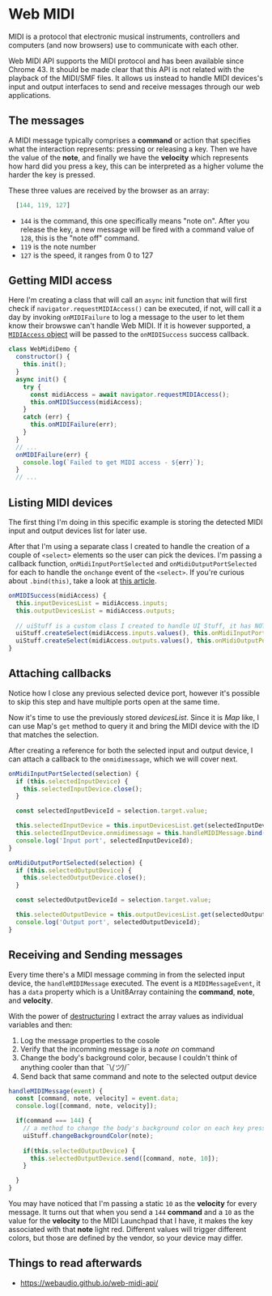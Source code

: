 # Web MIDI

MIDI is a protocol that electronic musical instruments, controllers and computers (and now browsers) use to communicate with each other.

Web MIDI API supports the MIDI protocol and has been available since Chrome 43. It should be made clear that this API is not related with the playback of the MIDI/SMF files. It allows us instead to handle MIDI devices's input and output interfaces to send and receive messages through our web applications.

## The messages
A MIDI message typically comprises a **command** or action that specifies what the interaction represents: pressing or releasing a key. Then we have the value of the **note**, and finally we have the **velocity** which represents how hard did you press a key, this can be interpreted as a higher volume the harder the key is pressed.

These three values are received by the browser as an array:

```js
  [144, 119, 127]
```

- `144` is the command, this one specifically means "note on". After you release the key, a new message will be fired with a command value of `128`, this is the "note off" command.
- `119` is the note number
- `127` is the speed, it ranges from 0 to 127

## Getting MIDI access

Here I'm creating a class that will call an `async` init function that will first check if `navigator.requestMIDIAccess()` can be executed, if not, will call it a day by invoking `onMIDIFailure` to log a message to the user to let them know their browswe can't handle Web MIDI. If it is however supported, a [`MIDIAccess` object](https://developer.mozilla.org/en-US/docs/Web/API/MIDIAccess) will be passed to the `onMIDISuccess` success callback.

```js
class WebMidiDemo {
  constructor() {
    this.init();
  }
  async init() {
    try {
      const midiAccess = await navigator.requestMIDIAccess();
      this.onMIDISuccess(midiAccess);
    }
    catch (err) {
      this.onMIDIFailure(err);
    }
  }
  // ...
  onMIDIFailure(err) {
    console.log(`Failed to get MIDI access - ${err}`);
  }
  // ...
```

## Listing MIDI devices

The first thing I'm doing in this specific example is storing the detected MIDI input and output devices list for later use.

After that I'm using a separate class I created to handle the creation of a couple of `<select>` elements so the user can pick the devices. I'm passing a callback function, `onMidiInputPortSelected` and `onMidiOutputPortSelected` for each to handle the `onchange` event of the `<select>`. If you're curious about `.bind(this)`, take a look at [this article](https://developer.mozilla.org/en-US/docs/Web/JavaScript/Reference/Global_objects/Function/bind).

```js
onMIDISuccess(midiAccess) {
  this.inputDevicesList = midiAccess.inputs;
  this.outputDevicesList = midiAccess.outputs;
  
  // uiStuff is a custom class I created to handle UI Stuff, it has NOTHING to do with the Web MIDI API. I just wanted to keep things separate
  uiStuff.createSelect(midiAccess.inputs.values(), this.onMidiInputPortSelected.bind(this), '<Select an Input device>');
  uiStuff.createSelect(midiAccess.outputs.values(), this.onMidiOutputPortSelected.bind(this), '<Select an Output device>');
}
```


## Attaching callbacks

Notice how I close any previous selected device port, however it's possible to skip this step and have multiple ports open at the same time.

Now it's time to use the previously stored _devicesList_. Since it is _Map_ like, I can use Map's `get` method to query it and bring the MIDI device with the ID that matches the selection.

After creating a reference for both the selected input and output device, I can attach a callback to the `onmidimessage`, which we will cover next.

```js
onMidiInputPortSelected(selection) {
  if (this.selectedInputDevice) {
    this.selectedInputDevice.close();
  }

  const selectedInputDeviceId = selection.target.value;

  this.selectedInputDevice = this.inputDevicesList.get(selectedInputDeviceId);
  this.selectedInputDevice.onmidimessage = this.handleMIDIMessage.bind(this);
  console.log('Input port', selectedInputDeviceId);
}

onMidiOutputPortSelected(selection) {
  if (this.selectedOutputDevice) {
    this.selectedOutputDevice.close();
  }

  const selectedOutputDeviceId = selection.target.value;

  this.selectedOutputDevice = this.outputDevicesList.get(selectedOutputDeviceId);
  console.log('Output port', selectedOutputDeviceId);
}
```

## Receiving and Sending messages

Every time there's a MIDI message comming in from the selected input device, the `handleMIDIMessage` executed. The event is a `MIDIMessageEvent`, it has a `data` property which is a Unit8Array containing the **command**, **note**, and **velocity**.

With the power of [destructuring](https://developer.mozilla.org/en-US/docs/Web/JavaScript/Reference/Operators/Destructuring_assignment) I extract the array values as individual variables and then:

1. Log the message properties to the cosole
1. Verify that the incomming message is a _note on_ command
1. Change the body's background color, because I couldn't think of anything cooler than that ¯\\_(ツ)_/¯
1. Send back that same command and note to the selected output device

```js
handleMIDIMessage(event) {
  const [command, note, velocity] = event.data;
  console.log([command, note, velocity]);

  if(command === 144) {
    // a method to change the body's background color on each key press, not related to Web MIDI
    uiStuff.changeBackgroundColor(note);
  
    if(this.selectedOutputDevice) {
      this.selectedOutputDevice.send([command, note, 10]);
    }

  }
}
```

You may have noticed that I'm passing a static `10` as the **velocity** for every message. It turns out that when you send a `144` **command** and a `10` as the value for the **velocity** to the MIDI Launchpad that I have, it makes the key associated with that **note** light red. Different values will trigger different colors, but those are defined by the vendor, so your device may differ.


## Things to read afterwards

- https://webaudio.github.io/web-midi-api/
